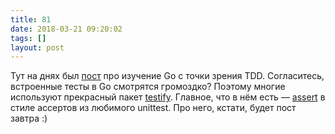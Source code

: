 ```yaml
---
title: 81
date: 2018-03-21 09:20:02
tags: []
layout: post
---
```


Тут на днях был [пост](https://t.me/itgram_channel/79) про изучение Go с точки зрения TDD. Согласитесь, встроенные тесты в Go смотрятся громоздко? Поэтому многие используют прекрасный пакет [testify](https://github.com/stretchr/testify). Главное, что в нём есть — [assert](https://github.com/stretchr/testify#assert-package) в стиле ассертов из любимого unittest. Про него, кстати, будет пост завтра :)
